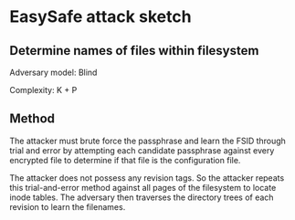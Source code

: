 # EasySafe attack sketch
## Determine names of files within filesystem

Adversary model: Blind

Complexity: K + P

## Method
The attacker must brute force the passphrase and learn the FSID through trial and error by attempting each candidate passphrase against every encrypted file to determine if that file is the configuration file.

The attacker does not possess any revision tags. So the attacker repeats this trial-and-error method against all pages of the filesystem to locate inode tables. The adversary then traverses the directory trees of each revision to learn the filenames.